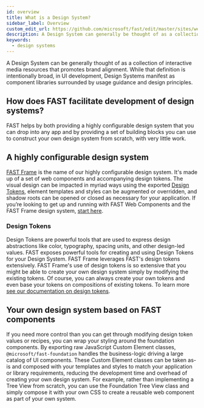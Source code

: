 ```yaml
---
id: overview
title: What is a Design System?
sidebar_label: Overview
custom_edit_url: https://github.com/microsoft/fast/edit/master/sites/website/src/docs/design-systems/overview.md
description: A Design System can generally be thought of as a collection of resources for interactive media that promotes brand alignment.
keywords:
  - design systems
---
```


A Design System can be generally thought of as a collection of interactive media resources that promotes brand alignment. While that definition is intentionally broad, in UI development, Design Systems manifest as component libraries surrounded by usage guidance and design principles.

## How does FAST facilitate development of design systems?

FAST helps by both providing a highly configurable design system that you can drop into any app and by providing a set of building blocks you can use to construct your own design system from scratch, with very little work.

## A highly configurable design system

[FAST Frame](/docs/design-systems/fast-frame) is the name of our highly configurable design system. It's made up of a set of web components and accompanying design tokens. The visual design can be impacted in myriad ways using the exported [Design Tokens](/docs/design-systems/design-tokens), element templates and styles can be augmented or overridden, and shadow roots can be opened or closed as necessary for your application. If you’re looking to get up and running with FAST Web Components and the FAST Frame design system, [start here](/docs/design-systems/fast-frame).

### Design Tokens

Design Tokens are powerful tools that are used to express design abstractions like color, typography, spacing units, and other design-led values. FAST exposes powerful tools for creating and using Design Tokens for your Design System. FAST Frame leverages FAST's design tokens extensively. FAST Frame's use of design tokens is so extensive that you might be able to create your own design system simply by modifying the existing tokens. Of course, you can always create your own tokens and even base your tokens on compositions of existing tokens. To learn more [see our documentation on design tokens](/docs/design-systems/design-tokens).

## Your own design system based on FAST components

If you need more control than you can get through modifying design token values or recipes, you can wrap your styling around the foundation components. By exporting raw JavaScript Custom Element classes, `@microsoft/fast-foundation` handles the business-logic driving a large catalog of UI components. These Custom Element classes can be taken as-is and composed with your templates and styles to match your application or library requirements, reducing the development time and overhead of creating your own design system. For example, rather than implementing a Tree View from scratch, you can use the Foundation Tree View class and simply compose it with your own CSS to create a reusable web component as part of your own system.
